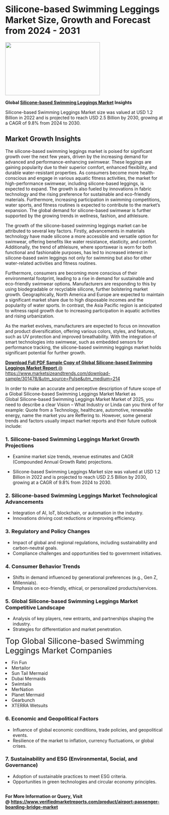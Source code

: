 <H1>Silicone-based Swimming Leggings Market Size, Growth and Forecast from 2024 - 2031</H1><img class="aligncenter size-medium wp-image-584254" src="https://thirdeyenews.in/wp-content/uploads/2024/09/Global-Market-Research-300x168.jpeg" alt="" width="300" height="168" /><p><strong>Global&nbsp;<a href="https://www.marketsizeandtrends.com/download-sample/301478/&amp;utm_source=Pulse&amp;utm_medium=214">Silicone-based Swimming Leggings Market</a> Insights</strong></p><p>Silicone-based Swimming Leggings Market size was valued at USD 1.2 Billion in 2022 and is projected to reach USD 2.5 Billion by 2030, growing at a CAGR of 9.8% from 2024 to 2030.</p><p><h2>Market Growth Insights</h2> The silicone-based swimming leggings market is poised for significant growth over the next few years, driven by the increasing demand for advanced and performance-enhancing swimwear. These leggings are gaining popularity due to their superior comfort, enhanced flexibility, and durable water-resistant properties. As consumers become more health-conscious and engage in various aquatic fitness activities, the market for high-performance swimwear, including silicone-based leggings, is expected to expand. The growth is also fueled by innovations in fabric technology and the rising preference for sustainable and eco-friendly materials. Furthermore, increasing participation in swimming competitions, water sports, and fitness routines is expected to contribute to the market’s expansion. The global demand for silicone-based swimwear is further supported by the growing trends in wellness, fashion, and athleisure. <a href="#"></a> <p>The growth of the silicone-based swimming leggings market can be attributed to several key factors. Firstly, advancements in materials technology have made silicone a more accessible and versatile option for swimwear, offering benefits like water resistance, elasticity, and comfort. Additionally, the trend of athleisure, where sportswear is worn for both functional and fashionable purposes, has led to increased interest in silicone-based swim leggings not only for swimming but also for other water-related activities and fitness routines.</p> <p>Furthermore, consumers are becoming more conscious of their environmental footprint, leading to a rise in demand for sustainable and eco-friendly swimwear options. Manufacturers are responding to this by using biodegradable or recyclable silicone, further bolstering market growth. Geographically, North America and Europe are expected to maintain a significant market share due to high disposable incomes and the popularity of water sports. In contrast, the Asia Pacific region is anticipated to witness rapid growth due to increasing participation in aquatic activities and rising urbanization.</p> <p>As the market evolves, manufacturers are expected to focus on innovation and product diversification, offering various colors, styles, and features, such as UV protection and improved breathability. With the integration of smart technologies into swimwear, such as embedded sensors for performance tracking, the silicone-based swimming leggings market holds significant potential for further growth.</p> <a href="#"></p><p><span class=""><strong>Download Full PDF Sample Copy of Global Silicone-based Swimming Leggings Market Report</strong> @ <a href="https://www.marketsizeandtrends.com/download-sample/301478/&amp;utm_source=Pulse&amp;utm_medium=214" target="_blank">https://www.marketsizeandtrends.com/download-sample/301478/&amp;utm_source=Pulse&amp;utm_medium=214</a></span></p><p>In order to make an accurate and perceptive description of future scope of a Global&nbsp;Silicone-based Swimming Leggings Market Market as Global&nbsp;Silicone-based Swimming Leggings Market Market of 2025, you need to describe a clear Vision &ndash; What Industry or Linda can you think of for example: Quote from a Technology, healthcare, automotive, renewable energy, name the market you are Reffering to. However, some general trends and factors usually impact market reports and their future outlook include:</p><h3>1.&nbsp;<strong>Silicone-based Swimming Leggings Market Growth Projections</strong></h3><ul><li>Examine market size trends, revenue estimates and CAGR (Compounded Annual Growth Rate) projections.</li><li><p>Silicone-based Swimming Leggings Market size was valued at USD 1.2 Billion in 2022 and is projected to reach USD 2.5 Billion by 2030, growing at a CAGR of 9.8% from 2024 to 2030.</p></li></ul><h3>2.&nbsp;<strong>Silicone-based Swimming Leggings Market Technological Advancements</strong></h3><ul><li>Integration of AI, IoT, blockchain, or automation in the industry.</li><li>Innovations driving cost reductions or improving efficiency.</li></ul><h3>3.&nbsp;<strong>Regulatory and Policy Changes</strong></h3><ul><li>Impact of global and regional regulations, including sustainability and carbon-neutral goals.</li><li>Compliance challenges and opportunities tied to government initiatives.</li></ul><h3>4.&nbsp;<strong>Consumer Behavior Trends</strong></h3><ul><li>Shifts in demand influenced by generational preferences (e.g., Gen Z, Millennials).</li><li>Emphasis on eco-friendly, ethical, or personalized products/services.</li></ul><h3>5.&nbsp;<strong>Global Silicone-based Swimming Leggings Market Competitive Landscape</strong></h3><ul><li>Analysis of key players, new entrants, and partnerships shaping the industry.</li><li>Strategies for differentiation and market penetration.</li></ul><p data-pm-slice="1 1 []"><span style="color: inherit; font-family: inherit; font-size: 25px;">Top Global Silicone-based Swimming Leggings Market Companies</span></p><div class="" data-test-id=""><p><li>Fin Fun</li><li> Mertailor</li><li> Sun Tail Mermaid</li><li> Dubai Mermaids</li><li> Swimtails</li><li> MerNation</li><li> Planet Mermaid</li><li> Gearbunch</li><li> XTERRA Wetsuits</li></p></div><h3>6.&nbsp;<strong>Economic and Geopolitical Factors</strong></h3><ul><li>Influence of global economic conditions, trade policies, and geopolitical events.</li><li>Resilience of the market to inflation, currency fluctuations, or global crises.</li></ul><h3>7.&nbsp;<strong>Sustainability and ESG (Environmental, Social, and Governance)</strong></h3><ul><li>Adoption of sustainable practices to meet ESG criteria.</li><li>Opportunities in green technologies and circular economy principles.</li></ul><h2><strong style="font-size: 14px;">For More Information or Query, Visit @&nbsp;</strong><a style="background-color: #ffffff; font-size: 14px;" href="https://www.marketsizeandtrends.com/report/silicone-based-swimming-leggings-market/" target="_blank">https://www.verifiedmarketreports.com/product/airport-passenger-boarding-bridge-market</a></h2>
